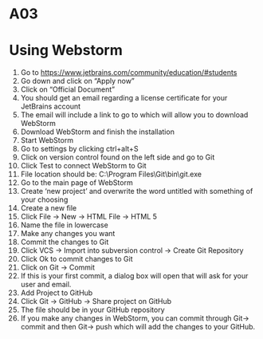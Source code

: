 # A03

# Using Webstorm
1. Go to https://www.jetbrains.com/community/education/#students
2. Go down and click on “Apply now” 
3. Click on “Official Document” 
4. You should get an email regarding a license certificate for your JetBrains account 
5. The email will include a link to go to which will allow you to download WebStorm 
6. Download WebStorm and finish the installation 
7. Start WebStorm 
8. Go to settings by clicking ctrl+alt+S 
9. Click on version control found on the left side and go to Git 
10. Click Test to connect WebStorm to Git 
11. File location should be: C:\Program Files\Git\bin\git.exe 
12. Go to the main page of WebStorm 
13. Create ‘new project’ and overwrite the word untitled with something of your choosing 
14. Create a new file 
15. Click File -> New -> HTML File -> HTML 5 
16. Name the file in lowercase 
17. Make any changes you want 
18. Commit the changes to Git 
19. Click VCS -> Import into subversion control -> Create Git Repository 
20. Click Ok to commit changes to Git 
21. Click on Git → Commit 
22. If this is your first commit, a dialog box will open that will ask for your user and email. 
23. Add Project to GitHub 
24. Click Git → GitHub → Share project on GitHub 
25. The file should be in your GitHub repository 
26. If you make any changes in WebStorm, you can commit through Git→ commit and then Git→ push which will add the changes to your GitHub.

